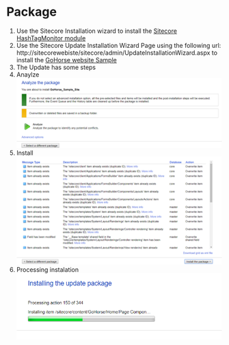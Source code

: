 # Package

1. Use the Sitecore Installation wizard to install the [Sitecore HashTagMonitor module](https://github.com/Sitecore-Hackathon/2018-Go-Horse/blob/master/sc.package/HashTagMonitor-1.0.zip)
2. Use the Sitecore Update Installation Wizard Page using the following url: http://sitecorewebiste/sitecore/admin/UpdateInstallationWizard.aspx to install the [GoHorse website Sample](https://github.com/Sitecore-Hackathon/2018-Go-Horse/blob/master/sc.package/GoHorse_Sample_Site.update)
3. The Update has some steps 
4. Anaylze
![analyze step](images/analyze.png?raw=true "analyze step")
5. Install
![Install Package](images/installpackage.png?raw=true "Install Package")
6. Processing instalation
![Install Package](images/processing.png?raw=true "Install Package")

